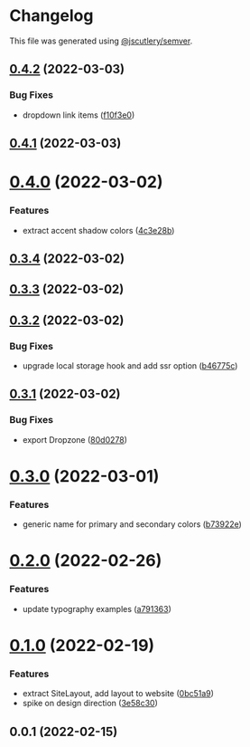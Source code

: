 # Changelog

This file was generated using [@jscutlery/semver](https://github.com/jscutlery/semver).

## [0.4.2](https://github.com/SiaFoundation/web/compare/design-site-0.4.1...design-site-0.4.2) (2022-03-03)


### Bug Fixes

* dropdown link items ([f10f3e0](https://github.com/SiaFoundation/web/commit/f10f3e011fa57b8a9f3c937f81029f6a5a156ea1))



## [0.4.1](https://github.com/SiaFoundation/web/compare/design-site-0.4.0...design-site-0.4.1) (2022-03-03)



# [0.4.0](https://github.com/SiaFoundation/web/compare/design-site-0.3.4...design-site-0.4.0) (2022-03-02)


### Features

* extract accent shadow colors ([4c3e28b](https://github.com/SiaFoundation/web/commit/4c3e28bc381233dd9569a43ec6c2aceae2592b01))



## [0.3.4](https://github.com/SiaFoundation/web/compare/design-site-0.3.3...design-site-0.3.4) (2022-03-02)



## [0.3.3](https://github.com/SiaFoundation/web/compare/design-site-0.3.2...design-site-0.3.3) (2022-03-02)



## [0.3.2](https://github.com/SiaFoundation/web/compare/design-site-0.3.1...design-site-0.3.2) (2022-03-02)


### Bug Fixes

* upgrade local storage hook and add ssr option ([b46775c](https://github.com/SiaFoundation/web/commit/b46775c1e94b390273d911627fd8da3a1cec3e5f))



## [0.3.1](https://github.com/SiaFoundation/web/compare/design-site-0.3.0...design-site-0.3.1) (2022-03-02)


### Bug Fixes

* export Dropzone ([80d0278](https://github.com/SiaFoundation/web/commit/80d0278e04bc352647b7580563506fc1c47ca3ec))



# [0.3.0](https://github.com/SiaFoundation/web/compare/design-site-0.2.0...design-site-0.3.0) (2022-03-01)


### Features

* generic name for primary and secondary colors ([b73922e](https://github.com/SiaFoundation/web/commit/b73922edd3499c1754cf143675b68297c84a779e))



# [0.2.0](https://github.com/SiaFoundation/web/compare/design-site-0.1.0...design-site-0.2.0) (2022-02-26)


### Features

* update typography examples ([a791363](https://github.com/SiaFoundation/web/commit/a791363455bfc54d5989378eedc617f171158fcf))



# [0.1.0](https://github.com/SiaFoundation/web/compare/design-site-0.0.1...design-site-0.1.0) (2022-02-19)


### Features

* extract SiteLayout, add layout to website ([0bc51a9](https://github.com/SiaFoundation/web/commit/0bc51a9eca74b96bba57792e75a415ad1f3de7dd))
* spike on design direction ([3e58c30](https://github.com/SiaFoundation/web/commit/3e58c308a2ea84482048160cb35d1052586bc2be))



## 0.0.1 (2022-02-15)
